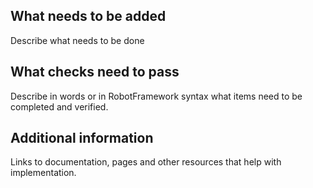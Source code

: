 ## What needs to be added

Describe what needs to be done

## What checks need to pass

Describe in words or in RobotFramework syntax what items need to be completed
and verified.

## Additional information

Links to documentation, pages and other resources that help with
implementation.
